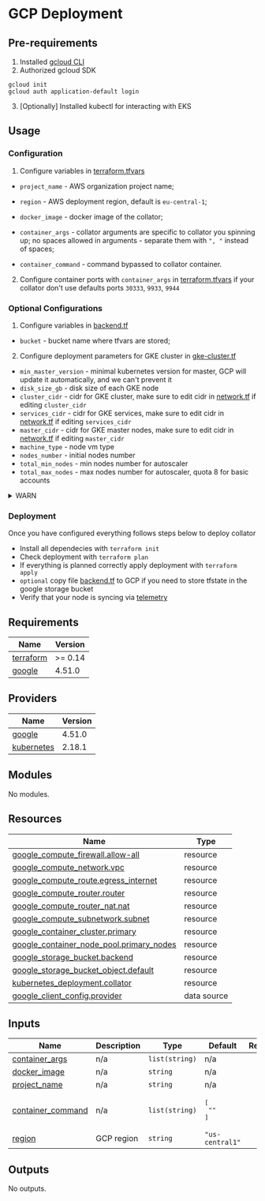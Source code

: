# GCP Deployment

## Pre-requirements
1. Installed [gcloud CLI](https://cloud.google.com/sdk/docs/install)
2. Authorized gcloud SDK
```commandline
gcloud init
gcloud auth application-default login
```
3. [Optionally] Installed kubectl for interacting with EKS

## Usage
### Configuration
1. Configure variables in [terraform.tfvars](GCP/terraform.tfvars)
 - `project_name` - AWS organization project name;
 - `region` - AWS deployment region, default is `eu-central-1`;

 - `docker_image` - docker image of the collator;
 - `container_args` - collator arguments are specific to collator you spinning up; no spaces allowed in arguments - separate them with `", "` instead of spaces;
 - `container_command` - command bypassed to collator container.

2. Configure container ports with `container_args` in [terraform.tfvars](GCP/terraform.tfvars) if your collator don't use defaults ports `30333`, `9933`, `9944`

### Optional Configurations
1. Configure variables in [backend.tf](GCP/backend/backend.tf)
- `bucket` - bucket name where tfvars are stored;

2. Configure deployment parameters for GKE cluster in [gke-cluster.tf](GCP/gke-cluster.tf) 
 - `min_master_version` - minimal kubernetes version for master, GCP will update it automatically, and we can't prevent it
 - `disk_size_gb`       - disk size of each GKE node
 - `cluster_cidr`       - cidr for GKE cluster, make sure to edit cidr in [network.tf](GCP/network.tf) if editing `cluster_cidr`
 - `services_cidr`      - cidr for GKE services, make sure to edit cidr in [network.tf](GCP/network.tf) if editing `services_cidr`
 - `master_cidr`        - cidr for GKE master nodes, make sure to edit cidr in [network.tf](GCP/network.tf) if editing `master_cidr`
 - `machine_type`       - node vm type
 - `nodes_number`       - initial nodes number
 - `total_min_nodes`    - min nodes number for autoscaler
 - `total_max_nodes`    - max nodes number for autoscaler, quota 8 for basic accounts

<details>
  <summary>WARN</summary>
    After any changes, GKE cluster is re-created
</details>

### Deployment
Once you have configured everything follows steps below to deploy collator
- Install all dependecies with `terraform init`
- Check deployment with `terraform plan`
- If everything is planned correctly apply deployment with `terraform apply`
- `optional` copy file [backend.tf](GCP/backend/backend.tf) to GCP if you need to store tfstate in the google storage bucket
- Verify that your node is syncing via [telemetry](https://telemetry.polkadot.io/)

<!-- BEGIN_TF_DOCS -->
## Requirements

| Name | Version |
|------|---------|
| <a name="requirement_terraform"></a> [terraform](#requirement\_terraform) | >= 0.14 |
| <a name="requirement_google"></a> [google](#requirement\_google) | 4.51.0 |

## Providers

| Name | Version |
|------|---------|
| <a name="provider_google"></a> [google](#provider\_google) | 4.51.0 |
| <a name="provider_kubernetes"></a> [kubernetes](#provider\_kubernetes) | 2.18.1 |

## Modules

No modules.

## Resources

| Name | Type |
|------|------|
| [google_compute_firewall.allow-all](https://registry.terraform.io/providers/hashicorp/google/4.51.0/docs/resources/compute_firewall) | resource |
| [google_compute_network.vpc](https://registry.terraform.io/providers/hashicorp/google/4.51.0/docs/resources/compute_network) | resource |
| [google_compute_route.egress_internet](https://registry.terraform.io/providers/hashicorp/google/4.51.0/docs/resources/compute_route) | resource |
| [google_compute_router.router](https://registry.terraform.io/providers/hashicorp/google/4.51.0/docs/resources/compute_router) | resource |
| [google_compute_router_nat.nat](https://registry.terraform.io/providers/hashicorp/google/4.51.0/docs/resources/compute_router_nat) | resource |
| [google_compute_subnetwork.subnet](https://registry.terraform.io/providers/hashicorp/google/4.51.0/docs/resources/compute_subnetwork) | resource |
| [google_container_cluster.primary](https://registry.terraform.io/providers/hashicorp/google/4.51.0/docs/resources/container_cluster) | resource |
| [google_container_node_pool.primary_nodes](https://registry.terraform.io/providers/hashicorp/google/4.51.0/docs/resources/container_node_pool) | resource |
| [google_storage_bucket.backend](https://registry.terraform.io/providers/hashicorp/google/4.51.0/docs/resources/storage_bucket) | resource |
| [google_storage_bucket_object.default](https://registry.terraform.io/providers/hashicorp/google/4.51.0/docs/resources/storage_bucket_object) | resource |
| [kubernetes_deployment.collator](https://registry.terraform.io/providers/hashicorp/kubernetes/latest/docs/resources/deployment) | resource |
| [google_client_config.provider](https://registry.terraform.io/providers/hashicorp/google/4.51.0/docs/data-sources/client_config) | data source |

## Inputs

| Name | Description | Type | Default | Required |
|------|-------------|------|---------|:--------:|
| <a name="input_container_args"></a> [container\_args](#input\_container\_args) | n/a | `list(string)` | n/a | yes |
| <a name="input_docker_image"></a> [docker\_image](#input\_docker\_image) | n/a | `string` | n/a | yes |
| <a name="input_project_name"></a> [project\_name](#input\_project\_name) | n/a | `string` | n/a | yes |
| <a name="input_container_command"></a> [container\_command](#input\_container\_command) | n/a | `list(string)` | <pre>[<br/>  ""<br/>]</pre> | no |
| <a name="input_region"></a> [region](#input\_region) | GCP region | `string` | `"us-central1"` | no |

## Outputs

No outputs.
<!-- END_TF_DOCS -->

